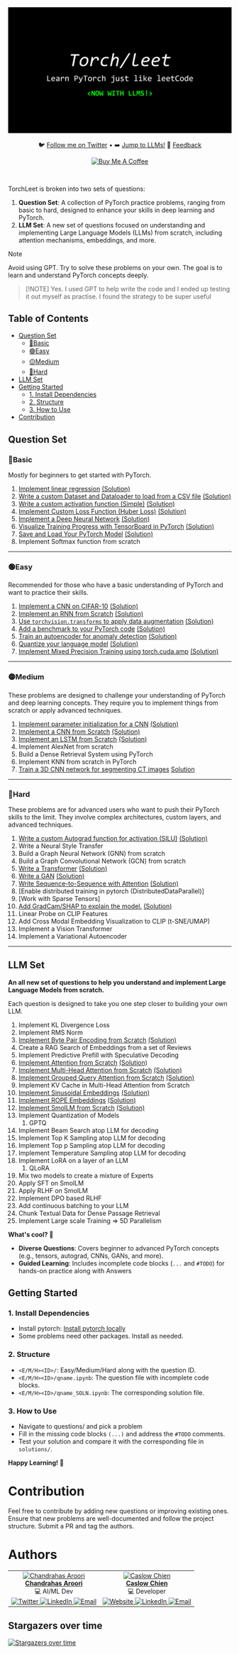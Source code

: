 <div align="center">
  <img src="torchleet-llm.png" alt="Robot Image">
  <!-- <h1>TorchLeet</h1> -->
  <p align="center">
    🐦 <a href="https://twitter.com/charoori_ai">Follow me on Twitter</a> •
    ➡️ <a href="https://github.com/Exorust/TorchLeet/tree/new-llm?tab=readme-ov-file#llm-set">Jump to LLMs!</a>
    📧 <a href="mailto:chandrahas.aroori@gmail.com?subject=Torchleet">Feedback</a>
  </p>
  <p>
    <a href="https://www.buymeacoffee.com/charoori_ai" target="_blank"><img src="https://cdn.buymeacoffee.com/buttons/default-orange.png" alt="Buy Me A Coffee" height="39" width="170"></a>
  </p>
</div>
<br/>

TorchLeet is broken into two sets of questions:
1. **Question Set**: A collection of PyTorch practice problems, ranging from basic to hard, designed to enhance your skills in deep learning and PyTorch.
2. **LLM Set**: A new set of questions focused on understanding and implementing Large Language Models (LLMs) from scratch, including attention mechanisms, embeddings, and more.

> [!NOTE]
> Avoid using GPT. Try to solve these problems on your own. The goal is to learn and understand PyTorch concepts deeply.

>  [!NOTE] 
> Yes. I used GPT to help write the code and I ended up testing it out myself as practise. I found the strategy to be super useful

## Table of Contents
- [Question Set](#question-set)
   - [🔵Basic](#basic)
   - [🟢Easy](#easy)
   - [🟡Medium](#medium)
   - [🔴Hard](#hard)
- [LLM Set](#llm-set)
- [Getting Started](#getting-started)
   - [1. Install Dependencies](#1-install-dependencies)
   - [2. Structure](#2-structure)
   - [3. How to Use](#3-how-to-use)
- [Contribution](#contribution)


## Question Set

### 🔵Basic
Mostly for beginners to get started with PyTorch.

1. [Implement linear regression](torch/basic/lin-regression/lin-regression.ipynb) [(Solution)](torch/basic/lin-regression/lin-regression_SOLN.ipynb)
2. [Write a custom Dataset and Dataloader to load from a CSV file](torch/basic/custom-dataset/custom-dataset.ipynb) [(Solution)](torch/basic/custom-dataset/custom-dataset_SOLN.ipynb) 
3. [Write a custom activation function (Simple)](torch/basic/custom-activation/custom-activation.ipynb) [(Solution)](torch/basic/custom-activation/custom-activation_SOLN.ipynb)
4. [Implement Custom Loss Function (Huber Loss)](torch/basic/custom-loss/custom-loss.ipynb) [(Solution)](torch/basic/custom-loss/custom-loss_SOLN.ipynb)  
5. [Implement a Deep Neural Network](torch/basic/custom-DNN/custon-DNN.ipynb) [(Solution)](torch/basic/custom-DNN/custon-DNN_SOLN.ipynb)  
6. [Visualize Training Progress with TensorBoard in PyTorch](torch/basic/tensorboard/tensorboard.ipynb) [(Solution)](torch/basic/tensorboard/tensorboard_SOLN.ipynb)  
7. [Save and Load Your PyTorch Model](torch/basic/save-model/save_model.ipynb) [(Solution)](torch/basic/save-model/save_model_SOLN.ipynb) 
10. Implement Softmax function from scratch

---

### 🟢Easy
Recommended for those who have a basic understanding of PyTorch and want to practice their skills.
1. [Implement a CNN on CIFAR-10](torch/easy/cnn/CNN.ipynb) [(Solution)](torch/easy/cnn/CNN_SOLN.ipynb)  
2. [Implement an RNN from Scratch](torch/easy/rnn/RNN.ipynb) [(Solution)](torch/easy/rnn/RNN_SOLN.ipynb)  
3. [Use `torchvision.transforms` to apply data augmentation](torch/easy/augmentation/augmentation.ipynb) [(Solution)](torch/easy/augmentation/augmentation_SOLN.ipynb)  
4. [Add a benchmark to your PyTorch code](torch/easy/benchmark/bench.ipynb) [(Solution)](torch/easy/benchmark/bench_SOLN.ipynb)  
5. [Train an autoencoder for anomaly detection](torch/easy/autoencoder/autoencoder.ipynb) [(Solution)](torch/easy/autoencoder/autoencoder_SOLN.ipynb)
6. [Quantize your language model](torch/easy/quantize-lm/quantize-language-model.ipynb) [(Solution)](torch/easy/quantize-lm/quantize-language-model_SOLN.ipynb)
7. [Implement Mixed Precision Training using torch.cuda.amp](torch/easy/cuda-amp/cuda-amp.ipynb) [(Solution)](torch/easy/cuda-amp/cuda-amp_SOLN.ipynb)
   
---

### 🟡Medium 
These problems are designed to challenge your understanding of PyTorch and deep learning concepts. They require you to implement things from scratch or apply advanced techniques.
1. [Implement parameter initialization for a CNN](torch/medium/cnn-param-init/CNN_ParamInit.ipynb) [(Solution)](torch/medium/cnn-param-init/CNN_ParamInit_SOLN.ipynb)
2. [Implement a CNN from Scratch](torch/medium/cnn-scratch/CNN_scratch.ipynb) [(Solution)](torch/medium/cnn-scratch/CNN_scratch_SOLN.ipynb) 
3. [Implement an LSTM from Scratch](torch/medium/lstm/LSTM.ipynb) [(Solution)](torch/medium/lstm/LSTM_SOLN.ipynb)  
4. Implement AlexNet from scratch 
5. Build a Dense Retrieval System using PyTorch
6.  Implement KNN from scratch in PyTorch
7.  [Train a 3D CNN network for segmenting CT images](torch/medium/3dcnn/3DCNN.ipynb) [Solution](torch/medium/3dcnn/3DCNN_SOLN.ipynb)

---

### 🔴Hard
These problems are for advanced users who want to push their PyTorch skills to the limit. They involve complex architectures, custom layers, and advanced techniques.
1. [Write a custom Autograd function for activation (SILU)](torch/hard/custom-autograd/custom-autgrad-function.ipynb) [(Solution)](torch/hard/custom-autograd/custom-autgrad-function_SOLN.ipynb)
2. Write a Neural Style Transfer  
3. Build a Graph Neural Network (GNN) from scratch
4. Build a Graph Convolutional Network (GCN) from scratch
5. [Write a Transformer](torch/hard/transformer/transformer.ipynb) [(Solution)](torch/hard/transformer/transformer_SOLN.ipynb)  
6. [Write a GAN](torch/hard/GAN/GAN.ipynb) [(Solution)](torch/hard/GAN/GAN_SOLN.ipynb)  
7. [Write Sequence-to-Sequence with Attention](torch/hard/seq-seq/seq-to-seq-with-Attention.ipynb) [(Solution)](torch/hard/seq-seq/seq-to-seq-with-Attention_SOLN.ipynb)  
8. [Enable distributed training in pytorch (DistributedDataParallel)]
9. [Work with Sparse Tensors]
10. [Add GradCam/SHAP to explain the model.](torch/hard/xai/xai.ipynb) [(Solution)](torch/hard/xai/xai_SOLN.ipynb)
11. Linear Probe on CLIP Features
12. Add Cross Modal Embedding Visualization to CLIP (t-SNE/UMAP)
13. Implement a Vision Transformer
14. Implement a Variational Autoencoder

---

## LLM Set

**An all new set of questions to help you understand and implement Large Language Models from scratch.**

Each question is designed to take you one step closer to building your own LLM.

1. Implement KL Divergence Loss
2. Implement RMS Norm
3. [Implement Byte Pair Encoding from Scratch](llm/Byte-Pair-Encoder/BPE-q3.ipynb) [(Solution)](llm/Byte-Pair-Encoder/BPE-q3.ipynb)
4. Create a RAG Search of Embeddings from a set of Reviews
5. Implement Predictive Prefill with Speculative Decoding
6. [Implement Attention from Scratch](llm/Implement-Attention-from-Scratch/attention-q4-Question.ipynb) [(Solution)](llm/Implement-Attention-from-Scratch/attention-q4.ipynb)
7. [Implement Multi-Head Attention from Scratch](llm/Multi-Head-Attention/multi-head-attention-q5-Question.ipynb) [(Solution)](llm/Multi-Head-Attention/multi-head-attention-q5.ipynb)
8. [Implement Grouped Query Attention from Scratch](llm/Grouped-Query-Attention/grouped-query-attention-Question.ipynb) [(Solution)](llm/Grouped-Query-Attention/grouped-query-attention.ipynb)
9. Implement KV Cache in Multi-Head Attention from Scratch
10. [Implement Sinusoidal Embeddings](llm/Sinusoidal-Positional-Embedding/sinusoidal-q7-Question.ipynb) [(Solution)](llm/Sinusoidal-Positional-Embedding/sinusoidal-q7.ipynb)
11. [Implement ROPE Embeddings](llm/Rotary-Positional-Embedding/rope-q8-Question.ipynb) [(Solution)](llm/Rotary-Positional-Embedding/rope-q8.ipynb)
12. [Implement SmolLM from Scratch](llm/SmolLM/smollm-q12-Question.ipynb) [(Solution)](llm/SmolLM/smollm-q12.ipynb)
13. Implement Quantization of Models
    1.  GPTQ
14. Implement Beam Search atop LLM for decoding
15. Implement Top K Sampling atop LLM for decoding
16. Implement Top p Sampling atop LLM for decoding
17. Implement Temperature Sampling atop LLM for decoding
18. Implement LoRA on a layer of an LLM
    1.  QLoRA
19. Mix two models to create a mixture of Experts
20. Apply SFT on SmolLM 
21. Apply RLHF on SmolLM
22. Implement DPO based RLHF
23. Add continuous batching to your LLM
24. Chunk Textual Data for Dense Passage Retrieval
25. Implement Large scale Training => 5D Parallelism

**What's cool? 🚀**
- **Diverse Questions**: Covers beginner to advanced PyTorch concepts (e.g., tensors, autograd, CNNs, GANs, and more).
- **Guided Learning**: Includes incomplete code blocks (`...` and `#TODO`) for hands-on practice along with Answers

## Getting Started

### 1. Install Dependencies
- Install pytorch: [Install pytorch locally](https://pytorch.org/get-started/locally/)
- Some problems need other packages. Install as needed.

### 2. Structure
- `<E/M/H><ID>/`: Easy/Medium/Hard along with the question ID.
- `<E/M/H><ID>/qname.ipynb`: The question file with incomplete code blocks.
- `<E/M/H><ID>/qname_SOLN.ipynb`: The corresponding solution file.

### 3. How to Use
- Navigate to questions/ and pick a problem
- Fill in the missing code blocks `(...)` and address the `#TODO` comments.
- Test your solution and compare it with the corresponding file in `solutions/`.

**Happy Learning! 🚀**


# Contribution
Feel free to contribute by adding new questions or improving existing ones. Ensure that new problems are well-documented and follow the project structure. Submit a PR and tag the authors.

# Authors

<div align="center">
  <table>
    <tr>
      <td align="center">
        <a href="https://github.com/Exorust">
          <img src="https://avatars.githubusercontent.com/u/20578676?v=4" width="100px;" alt="Chandrahas Aroori"/>
          <br />
          <b>Chandrahas Aroori</b>
        </a>
        <br />
        💻 AI/ML Dev
        <br />
        <a href="ttps://twitter.com/charoori_ai" target="_blank">
          <img src="https://upload.wikimedia.org/wikipedia/commons/6/60/Twitter_Logo_as_of_2021.svg" width="20px;" alt="Twitter"/>
        </a> 
        <a href="https://www.linkedin.com/in/chandrahas-aroori/" target="_blank">
          <img src="https://upload.wikimedia.org/wikipedia/commons/0/0e/LinkedIn_Logo_2013.svg" width="20px;" alt="LinkedIn"/>
        </a>
        <a href="mailto:charoori@bu.edu" target="_blank">
          <img src="https://upload.wikimedia.org/wikipedia/commons/a/a6/Email_icon.svg" width="20px;" alt="Email"/>
        </a>
      </td>
      <td align="center">
        <a href="https://github.com/CaslowChien">
          <img src="https://avatars.githubusercontent.com/u/99608452?v=4" width="100px;" alt="Caslow Chien"/>
          <br />
          <b>Caslow Chien</b>
        </a>
        <br />
        💻 Developer
        <br />
        <a href="https://caslowchien.github.io/caslow.github.io/" target="_blank">
          <img src="https://upload.wikimedia.org/wikipedia/commons/6/60/Twitter_Logo_as_of_2021.svg" width="20px;" alt="Website"/>
        </a> 
        <a href="https://www.linkedin.com/in/caslow/" target="_blank">
          <img src="https://upload.wikimedia.org/wikipedia/commons/0/0e/LinkedIn_Logo_2013.svg" width="20px;" alt="LinkedIn"/>
        </a>
        <a href="mailto:caslow@bu.edu" target="_blank">
          <img src="https://upload.wikimedia.org/wikipedia/commons/a/a6/Email_icon.svg" width="20px;" alt="Email"/>
        </a>
      </td>
    </tr>
  </table>
</div>

                        
## Stargazers over time
[![Stargazers over time](https://starchart.cc/Exorust/TorchLeet.svg?variant=adaptive)](https://starchart.cc/Exorust/TorchLeet)
